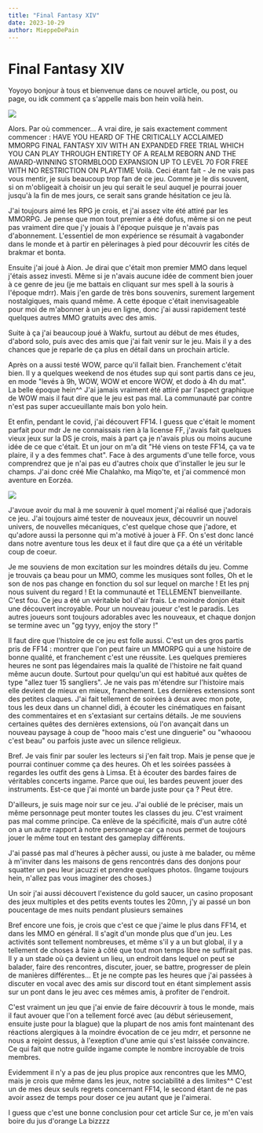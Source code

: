 ```yaml
---
title: "Final Fantasy XIV"
date: 2023-10-29
author: MieppeDePain
---
```

# Final Fantasy XIV

Yoyoyo bonjour à tous et bienvenue dans ce nouvel article, ou post, ou page, ou idk comment ça s'appelle mais bon hein voilà hein.

![](/MieppeDePain_blog/assets/images/final_fantasy_XIV_1.jpg)

Alors. Par où commencer...
A vrai dire, je sais exactement comment commencer : HAVE YOU HEARD OF THE CRITICALLY ACCLAIMED MMORPG FINAL FANTASY XIV WITH AN EXPANDED FREE TRIAL WHICH YOU CAN PLAY THROUGH ENTIRETY OF A REALM REBORN AND THE AWARD-WINNING STORMBLOOD EXPANSION UP TO LEVEL 70 FOR FREE WITH NO RESTRICTION ON PLAYTIME
Voilà. Ceci étant fait - 
Je ne vais pas vous mentir, je suis beaucoup trop fan de ce jeu.
Comme je le dis souvent, si on m'obligeait à choisir un jeu qui serait le seul auquel je pourrai jouer jusqu'à la fin de mes jours, ce serait sans grande hésitation ce jeu là.

J'ai toujours aimé les RPG je crois, et j'ai assez vite été attiré par les MMORPG.
Je pense que mon tout premier a été dofus, même si on ne peut pas vraiment dire que j'y jouais à l'époque puisque je n'avais pas d'abonnement. L'essentiel de mon expérience se résumait à vagabonder dans le monde et à partir en pèlerinages à pied pour découvrir les cités de brakmar et bonta.

Ensuite j'ai joué à Aion. Je dirai que c'était mon premier MMO dans lequel j'étais assez investi. Même si je n'avais aucune idée de comment bien jouer à ce genre de jeu (je me battais en cliquant sur mes spell à la souris à l'époque mdrr). Mais j'en garde de très bons souvenirs, surement largement nostalgiques, mais quand même.
A cette époque c'était inenvisageable pour moi de m'abonner à un jeu en ligne, donc j'ai aussi rapidement testé quelques autres MMO gratuits avec des amis.

Suite à ça j'ai beaucoup joué à Wakfu, surtout au début de mes études, d'abord solo, puis avec des amis que j'ai fait venir sur le jeu. Mais il y a des chances que je reparle de ça plus en détail dans un prochain article.

Après on a aussi testé WOW, parce qu'il fallait bien. Franchement c'était bien. Il y a quelques weekend de nos études sup qui sont partis dans ce jeu, en mode "levés à 9h, WOW, WOW et encore WOW, et dodo à 4h du mat". La belle époque hein^^
J'ai jamais vraiment été attiré par l'aspect graphique de WOW mais il faut dire que le jeu est pas mal. La communauté par contre n'est pas super accueuillante mais bon yolo hein.

Et enfin, pendant le covid, j'ai découvert FF14. I guess que c'était le moment parfait pour mdr
Je ne connaissais rien à la license FF, j'avais fait quelques vieux jeux sur la DS je crois, mais à part ça je n'avais plus ou moins aucune idée de ce que c'était.
Et un jour on m'a dit "Hé viens on teste FF14, ça va te plaire, il y a des femmes chat".
Face à des arguments d'une telle force, vous comprendrez que je n'ai pas eu d'autres choix que d'installer le jeu sur le champs.
J'ai donc créé Mie Chalahko, ma Miqo'te, et j'ai commencé mon aventure en Eorzéa.

![](/MieppeDePain_blog/assets/images/final_fantasy_XIV_2.png)

J'avoue avoir du mal à me souvenir à quel moment j'ai réalisé que j'adorais ce jeu. J'ai toujours aimé tester de nouveaux jeux, découvrir un nouvel univers, de nouvelles mécaniques, c'est quelque chose que j'adore, et qu'adore aussi la personne qui m'a motivé à jouer à FF. On s'est donc lancé dans notre aventure tous les deux et il faut dire que ça a été un véritable coup de coeur.

Je me souviens de mon excitation sur les moindres détails du jeu. Comme je trouvais ça beau pour un MMO, comme les musiques sont folles, Oh et le son de nos pas change en fonction du sol sur lequel on marche ! Et les pnj nous suivent du regard ! Et la communauté et TELLEMENT bienveillante. C'est fou.
Ce jeu a été un véritable bol d'air frais.
Le moindre donjon était une découvert incroyable. Pour un nouveau joueur c'est le paradis. Les autres joueurs sont toujours adorables avec les nouveaux, et chaque donjon se termine avec un "gg tyyy, enjoy the story !"

Il faut dire que l'histoire de ce jeu est folle aussi. C'est un des gros partis pris de FF14 : montrer que l'on peut faire un MMORPG qui a une histoire de bonne qualité, et franchement c'est une réussite. Les quelques premieres heures ne sont pas légendaires mais la qualité de l'histoire ne fait quand même aucun doute. Surtout pour quelqu'un qui est habitué aux quêtes de type "allez tuer 15 sangliers". 
Je ne vais pas m'étendre sur l'histoire mais elle devient de mieux en mieux, franchement. Les dernières extensions sont des petites claques. J'ai fait tellement de soirées à deux avec mon pote, tous les deux dans un channel didi, à écouter les cinématiques en faisant des commentaires et en s'extasiant sur certains détails. Je me souviens certaines quêtes des dernières extensions, où l'on avançait dans un nouveau paysage à coup de "hooo mais c'est une dinguerie" ou "whaooou c'est beau" ou parfois juste avec un silence religieux.

Bref. Je vais finir par souler les lecteurs si j'en fait trop. 
Mais je pense que je pourrai continuer comme ça des heures.
Oh et les soirées passées à regardes les outfit des gens à Limsa.
Et à écouter des bardes faires de véritables concerts ingame. 
Parce que oui, les bardes peuvent jouer des instruments. 
Est-ce que j'ai monté un barde juste pour ça ? Peut être.

D'ailleurs, je suis mage noir sur ce jeu. J'ai oublié de le préciser, mais un même personnage peut monter toutes les classes du jeu. C'est vraiment pas mal comme principe. Ca enlève de la spécificité, mais d'un autre côté on a un autre rapport à notre personnage car ça nous permet de toujours jouer le même tout en testant des gameplay différents.

J'ai passé pas mal d'heures à pêcher aussi, ou juste à me balader, ou même à m'inviter dans les maisons de gens rencontrés dans des donjons pour squatter un peu leur jacuzzi et prendre quelques photos. (Ingame toujours hein, n'allez pas vous imaginer des choses.)

Un soir j'ai aussi découvert l'existence du gold saucer, un casino proposant des jeux multiples et des petits events toutes les 20mn, j'y ai passé un bon poucentage de mes nuits pendant plusieurs semaines

Bref encore une fois, je crois que c'est ce que j'aime le plus dans FF14, et dans les MMO en général. Il s'agit d'un monde plus que d'un jeu. Les activités sont tellement nombreuses, et même s'il y a un but global, il y a tellement de choses à faire à côté que tout mon temps libre ne suffirait pas. 
Il y a un stade où ça devient un lieu, un endroit dans lequel on peut se balader, faire des rencontres, discuter, jouer, se battre, progresser de plein de manières différentes... Et je ne compte pas les heures que j'ai passées à discuter en vocal avec des amis sur discord tout en étant simplement assis sur un pont dans le jeu avec ces mêmes amis, à profiter de l'endroit. 

C'est vraiment un jeu que j'ai envie de faire découvrir à tous le monde, mais il faut avouer que l'on a tellement forcé avec (au début sérieusement, ensuite juste pour la blague) que la plupart de nos amis font maintenant des réactions alergiques à la moindre évocation de ce jeu mdrr, et personne ne nous a rejoint dessus, à l'exeption d'une amie qui s'est laissée convaincre. Ce qui fait que notre guilde ingame compte le nombre incroyable de trois membres.

Evidemment il n'y a pas de jeu plus propice aux rencontres que les MMO, mais je crois que même dans les jeux, notre sociabilité a des limites^^
C'est un de mes deux seuls regrets concernant FF14, le second étant de ne pas avoir assez de temps pour doser ce jeu autant que je l'aimerai.

I guess que c'est une bonne conclusion pour cet article
Sur ce, je m'en vais boire du jus d'orange
La bizzzz
